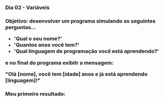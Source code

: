 <h3>Dia 02 - Variáveis<h3>

<p>Objetivo: desenvolver um programa simulando as seguintes perguntas...<p>

<ul>
    <li>'Qual o seu nome?'</li>
    <li>'Quantos anos você tem?'</li>
    <li>'Qual linguagem de programação você está aprendendo?'</li>
</ul>

<p>e no final do programa exibitr a mensagem: </p>

<span>"Olá [nome], você tem [idade] anos e já está aprendendo [linguagem]!"</span>

<h3>Meu primeiro resultado: </h3>

